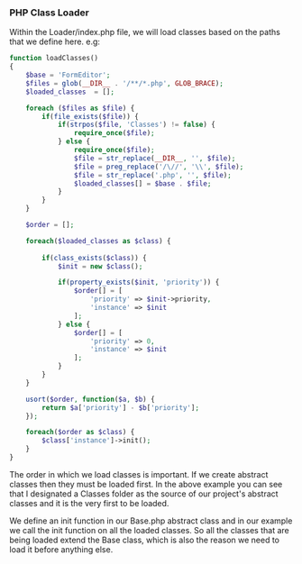 ### PHP Class Loader

Within the Loader/index.php file, we will load classes based on the paths that we define here.
e.g:
```php
function loadClasses()
{
	$base = 'FormEditor';
	$files = glob(__DIR__ . '/**/*.php', GLOB_BRACE);
	$loaded_classes  = [];

	foreach ($files as $file) {
		if(file_exists($file)) {
			if(strpos($file, 'Classes') != false) {
				require_once($file);
			} else {
				require_once($file);
				$file = str_replace(__DIR__, '', $file);
				$file = preg_replace('/\//', '\\', $file);
				$file = str_replace('.php', '', $file);
				$loaded_classes[] = $base . $file;
			}
		}
	}

	$order = [];

	foreach($loaded_classes as $class) {
		
		if(class_exists($class)) {
			$init = new $class();

			if(property_exists($init, 'priority')) {
				$order[] = [
					'priority' => $init->priority,
					'instance' => $init
				];
			} else {
				$order[] = [
					'priority' => 0,
					'instance' => $init
				];
			}
		} 
	}

	usort($order, function($a, $b) {
		return $a['priority'] - $b['priority'];
	});

	foreach($order as $class) {
		$class['instance']->init();
	}
}
```

The order in which we load classes is important. If we create abstract classes then they must be loaded first. In the above example you can see that I designated a Classes folder as the source of our project's abstract classes and it is the very first to be loaded.

We define an init function in our Base.php abstract class and in our example we call the init function on all the loaded classes. So all the classes that are being loaded extend the Base class, which is also the reason we need to load it before anything else.